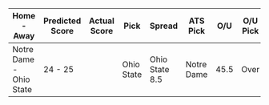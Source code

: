 Home - Away | Predicted Score | Actual Score | Pick | Spread | ATS Pick | O/U | O/U Pick
--- | --- | --- | --- | --- | --- | --- | ---
Notre Dame - Ohio State | 24 - 25 |  | Ohio State | Ohio State 8.5 | Notre Dame | 45.5 | Over
